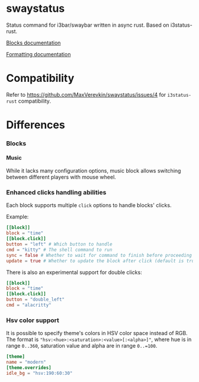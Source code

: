 # swaystatus

Status command for i3bar/swaybar written in async rust. Based on i3status-rust. 

[Blocks documentation](https://maxverevkin.github.io/swaystatus/swaystatus/blocks/index.html)

[Formatting documentation](https://maxverevkin.github.io/swaystatus/swaystatus/formatting/index.html)

# Compatibility

Refer to https://github.com/MaxVerevkin/swaystatus/issues/4 for `i3status-rust` compatibility.

# Differences

### Blocks

#### Music

While it lacks many configuration options, music block allows switching between different players with mouse wheel.

### Enhanced clicks handling abilities

Each block supports multiple `click` options to handle blocks' clicks.

Example:

```toml
[[block]]
block = "time"
[[block.click]]
button = "left" # Which button to handle
cmd = "kitty" # The shell command to run
sync = false # Whether to wait for command to finish before proceeding (default is false)
update = true # Whether to update the block after click (default is true)
```

There is also an experimental support for double clicks:

```toml
[[block]]
block = "time"
[[block.click]]
button = "double_left"
cmd = "alacritty"
```

### Hsv color support

It is possible to specify theme's colors in HSV color space instead of RGB. The format is `"hsv:<hue>:<saturation>:<value>[:<alpha>]"`, where hue is in range `0..360`, saturation value and alpha are in range `0..=100`.

```toml
[theme]
name = "modern"
[theme.overrides]
idle_bg = "hsv:190:60:30"
```
